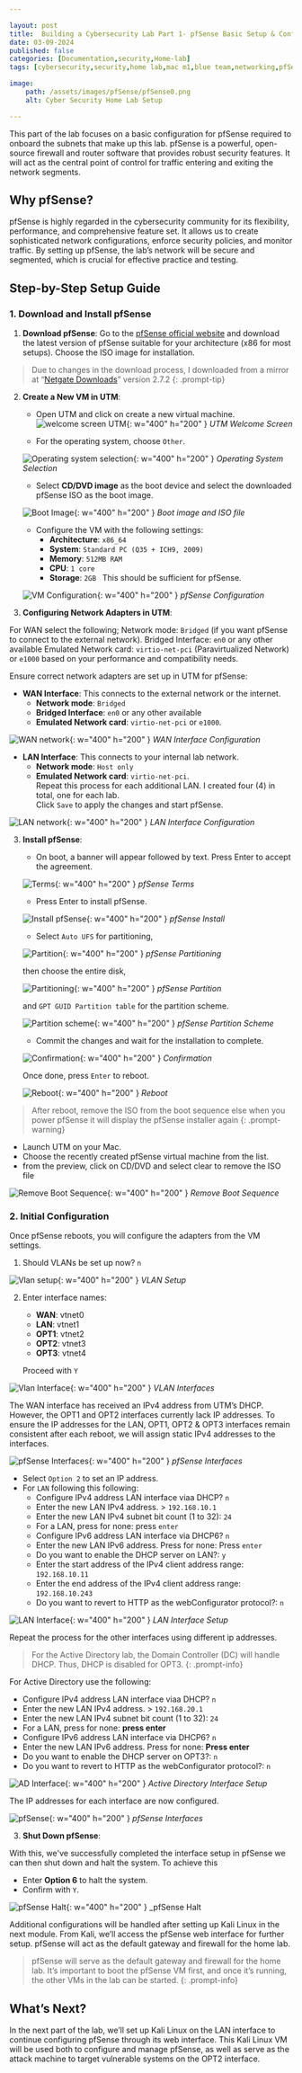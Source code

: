 ```yaml
---

layout: post
title:  Building a Cybersecurity Lab Part 1- pfSense Basic Setup & Configuration.
date: 03-09-2024
published: false 
categories: [Documentation,security,Home-lab]
tags: [cybersecurity,security,home lab,mac m1,blue team,networking,pfSense]

image: 
    path: /assets/images/pfSense/pfSense0.png
    alt: Cyber Security Home Lab Setup

---
```


This part of the lab focuses on a basic configuration for pfSense required to onboard the subnets that make up this lab. pfSense is a powerful, open-source firewall and router software that provides robust security features. It will act as the central point of control for traffic entering and exiting the network segments.

## Why pfSense?

pfSense is highly regarded in the cybersecurity community for its flexibility, performance, and comprehensive feature set. It allows us to create sophisticated network configurations, enforce security policies, and monitor traffic. By setting up pfSense, the lab’s network will be secure and segmented, which is crucial for effective practice and testing.

## Step-by-Step Setup Guide

### 1. **Download and Install pfSense**

1. **Download pfSense**: Go to the [pfSense official website](https://www.pfsense.org/download/) and download the latest version of pfSense suitable for your architecture (x86 for most setups). Choose the ISO image for installation. 

> Due to changes in the download process, I downloaded from a mirror at “[Netgate Downloads](https://atxfiles.netgate.com/mirror/downloads/)” version 2.7.2 
{: .prompt-tip} 

2. **Create a New VM in UTM**:
   - Open UTM and click on create a new virtual machine.
   ![welcome screen UTM](/assets/images/pfSense/pfSense1.png){: w="400" h="200" }
   _UTM Welcome Screen_

   - For the operating system, choose `Other`.

   ![Operating system selection](/assets/images/pfSense/pfSense2.png){: w="400" h="200" }
   _Operating System Selection_

   - Select **CD/DVD image** as the boot device and select the downloaded pfSense ISO as the boot image.

    ![Boot Image](/assets/images/pfSense/pfSense3.png){: w="400" h="200" }
    _Boot image and ISO file_

   - Configure the VM with the following settings:
     - **Architecture**: `x86_64`
     - **System**: `Standard PC (Q35 + ICH9, 2009)`
     - **Memory**: `512MB RAM`
     - **CPU**: `1 core`
     - **Storage**: `2GB ` 
   This should be sufficient for pfSense.

    ![VM Configuration](/assets/images/pfSense/pfSense4.png){: w="400" h="200" }
    _pfSense Configuration_

3. **Configuring Network Adapters in UTM**:

For WAN select the following;
Network mode: `Bridged` (if you want pfSense to connect to the external network).
Bridged Interface: `en0` or any other available
Emulated Network card: `virtio-net-pci` (Paravirtualized Network)  or `e1000` based on your performance and compatibility needs.


Ensure correct network adapters are set up in UTM for pfSense:

- **WAN Interface**: This connects to the external network or the internet.
  - **Network mode**: `Bridged`
  - **Bridged Interface**: `en0` or any other available
  - **Emulated Network card**: `virtio-net-pci` or `e1000`.

![WAN network](/assets/images/pfSense/pfSense5.png){: w="400" h="200" }
_WAN Interface Configuration_

- **LAN Interface**: This connects to your internal lab network.
  - **Network mode**: `Host only`
  - **Emulated Network card**: `virtio-net-pci`.  
  Repeat this process for each additional LAN. I created four (4) in total, one for each lab.  
  Click `Save` to apply the changes and start pfSense.

![LAN network](/assets/images/pfSense/pfSense6.png){: w="400" h="200" }
_LAN Interface Configuration_

3. **Install pfSense**:
   - On boot, a banner will appear followed by text. Press Enter to accept the agreement.

   ![Terms](/assets/images/pfSense/pfSense7.png){: w="400" h="200" }
    _pfSense Terms_

   - Press Enter to install pfSense.

    ![Install pfSense](/assets/images/pfSense/pfSense8.png){: w="400" h="200" }
    _pfSense Install_

   - Select `Auto UFS` for partitioning, 

   ![Partition](/assets/images/pfSense/pfSense9.png){: w="400" h="200" }
    _pfSense Partitioning_

   then choose the entire disk, 

   ![Partitioning](/assets/images/pfSense/pfSense10.png){: w="400" h="200" }
    _pfSense Partition_
   
   and `GPT GUID Partition table` for the partition scheme.

   ![Partition scheme](/assets/images/pfSense/pfSense11.png){: w="400" h="200" }
    _pfSense Partition Scheme_

   - Commit the changes and wait for the installation to complete. 
   
   ![Confirmation](/assets/images/pfSense/pfSense12.png){: w="400" h="200" }
    _Confirmation_

   Once done, press `Enter` to reboot.

   ![Reboot](/assets/images/pfSense/pfSense13.png){: w="400" h="200" }
   _Reboot_

>After reboot, remove the ISO from the boot sequence else when you power pfSense it will display the pfSense installer again 
{: .prompt-warning} 

  - Launch UTM on your Mac.
  - Choose the recently created pfSense virtual machine from the list.
  - from the preview, click on CD/DVD and select clear to remove the ISO file
 
 ![Remove Boot Sequence](/assets/images/pfSense/pfSense14.png){: w="400" h="200" }
   _Remove Boot Sequence_
     

### 2. **Initial Configuration**

Once pfSense reboots, you will configure the adapters from the VM settings.

1. Should VLANs be set up now? `n` 

 ![Vlan setup](/assets/images/pfSense/pfSense15.png){: w="400" h="200" }
   _VLAN Setup_

2. Enter interface names:
   - **WAN**: vtnet0
   - **LAN**: vtnet1
   - **OPT1**: vtnet2
   - **OPT2**: vtnet3
   - **OPT3**: vtnet4

   Proceed with `Y` 

 ![Vlan Interface](/assets/images/pfSense/pfSense16.png){: w="400" h="200" }
   _VLAN Interfaces_

   The WAN interface has received an IPv4 address from UTM’s DHCP. However, the OPT1 and OPT2 interfaces currently lack IP addresses. To ensure the IP addresses for the LAN, OPT1, OPT2 & OPT3 interfaces remain consistent after each reboot, we will assign static IPv4 addresses to the interfaces.  

![pfSense Interfaces](/assets/images/pfSense/pfSense17.png){: w="400" h="200" }
   _pfSense Interfaces_

   - Select `Option 2` to set an IP address.
   - For `LAN` following this following:
     - Configure IPv4 address LAN interface viaa DHCP? `n`
     - Enter the new LAN IPv4 address. > `192.168.10.1`
     - Enter the new LAN IPv4 subnet bit count (1 to 32): `24`
     - For a LAN, press <ENTER> for none: press `enter`
     - Configure IPv6 address LAN interface via DHCP6? `n`
     - Enter the new LAN IPv6 address. Press <ENTER> for none: Press `enter`
     - Do you want to enable the DHCP server on LAN?: `y`
     - Enter the start address of the IPv4 client address range: `192.168.10.11`
     - Enter the end address of the IPv4 client address range: `192.168.10.243`
     - Do you want to revert to HTTP as the webConfigurator protocol?: `n`

![LAN Interface](/assets/images/pfSense/pfSense18.png){: w="400" h="200" }
   _LAN Interface Setup_


   Repeat the process for the other interfaces using different ip addresses.

>For the Active Directory lab, the Domain Controller (DC) will handle DHCP. Thus, DHCP is disabled for OPT3.
{: .prompt-info} 

For Active Directory use the following:
- Configure IPv4 address LAN interface viaa DHCP? `n`
- Enter the new LAN IPv4 address. > `192.168.20.1`
- Enter the new LAN IPv4 subnet bit count (1 to 32): `24`
- For a LAN, press <ENTER> for none: **press enter**
- Configure IPv6 address LAN interface via DHCP6? `n`
- Enter the new LAN IPv6 address. Press <ENTER> for none: **Press enter**
- Do you want to enable the DHCP server on OPT3?: `n`
- Do you want to revert to HTTP as the webConfigurator protocol?: `n`

![AD Interface](/assets/images/pfSense/pfSense19.png){: w="400" h="200" }
   _Active Directory Interface Setup_
   
   
The IP addresses for each interface are now configured.

![pfSense](/assets/images/pfSense/pfSense20.png){: w="400" h="200" }
   _pfSense Interfaces_

3. **Shut Down pfSense**:

With this, we've successfully completed the interface setup in pfSense we can then shut down and halt the system. To achieve this 
   - Enter **Option 6** to halt the system.
   - Confirm with `Y`.

![pfSense Halt](/assets/images/pfSense/pfSense21.png){: w="400" h="200" }
   _pfSense Halt

Additional configurations will be handled after setting up Kali Linux in the next module. From Kali, we’ll access the pfSense web interface for further setup. pfSense will act as the default gateway and firewall for the home lab.

>pfSense will serve as the default gateway and firewall for the home lab. It’s important to boot the pfSense VM first, and once it’s running, the other VMs in the lab can be started.
{: .prompt-info} 

## What’s Next?

In the next part of the lab, we’ll set up Kali Linux on the LAN interface to continue configuring pfSense through its web interface. This Kali Linux VM will be used both to configure and manage pfSense, as well as serve as the attack machine to target vulnerable systems on the OPT2 interface.



